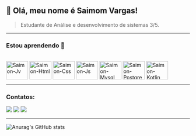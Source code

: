## 💜 Olá, meu nome é <strong>Saimom Vargas!</strong>

> Estudante de Análise e desenvolvimento de sistemas 3/5.

----

 ### Estou aprendendo 🚀
 <div style="display: inline_block"><br>
 <img align="center" alt="Saimon-Jv" height="50" width="60" src="https://cdn.jsdelivr.net/gh/devicons/devicon/icons/java/java-original-wordmark.svg">
  <img align="center" alt="Saimon-Html" height="50" width="60" src="https://cdn.jsdelivr.net/gh/devicons/devicon/icons/html5/html5-original-wordmark.svg">
  <img align="center" alt="Saimon-Css" height="50" width="60" src="https://cdn.jsdelivr.net/gh/devicons/devicon/icons/css3/css3-original-wordmark.svg">
  <img align="center" alt="Saimon-Js" height="50" width="60" src="https://cdn.jsdelivr.net/gh/devicons/devicon/icons/javascript/javascript-original.svg">
  <img align="center" alt="Saimon-Mysql" height="50" width="60" src="https://cdn.jsdelivr.net/gh/devicons/devicon/icons/mysql/mysql-original-wordmark.svg">
  <img align="center" alt="Saimon-Postgres" height="50" width="60" src="https://cdn.jsdelivr.net/gh/devicons/devicon/icons/postgresql/postgresql-original-wordmark.svg">
<img align="center" alt="Saimon-Kotlin" height="50" width="60" src="https://cdn.jsdelivr.net/gh/devicons/devicon/icons/kotlin/kotlin-original-wordmark.svg">
</div>

----
### Contatos:
<div>

<a href="https://instagram.com/vargas_saimon/" target="_blank"><img src="https://img.shields.io/badge/-Instagram-%23E4405F?style=for-the-badge&logo=instagram&logoColor=white" target="_blank"></a>
<a href = "mailto:saimonmatheus@gmail.com"><img src="https://img.shields.io/badge/Gmail-D14836?style=for-the-badge&logo=gmail&logoColor=white" target="_blank"></a>
<a href="https://www.linkedin.com/in/saimomvargas/" target="_blank"><img src="https://img.shields.io/badge/-LinkedIn-%230077B5?style=for-the-badge&logo=linkedin&logoColor=white" target="_blank"></a>   
</div>

---
![Anurag's GitHub stats](https://github-readme-stats.vercel.app/api?username=SaimomVargas&show_icons=true&theme=cobalt)
